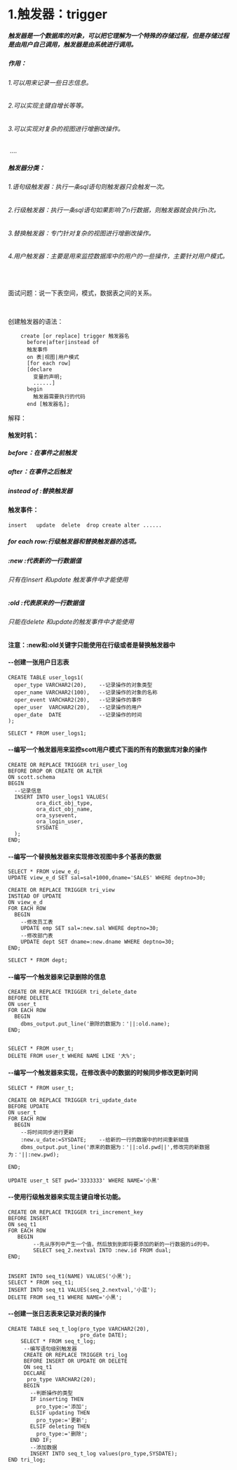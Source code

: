 # 1.触发器：trigger

#####     触发器是一个数据库的对象，可以把它理解为一个特殊的存储过程，但是存储过程是由用户自己调用，触发器是由系统进行调用。

#####     作用：

###### 		1.可以用来记录一些日志信息。

###### 		2.可以实现主键自增长等等。

###### 		3.可以实现对复杂的视图进行增删改操作。

​          ....

#####     触发器分类：

######       1.语句级触发器：执行一条sql语句则触发器只会触发一次。

######       2.行级触发器：执行一条sql语句如果影响了n行数据，则触发器就会执行n次。

######       3.替换触发器：专门针对复杂的视图进行增删改操作。

######       4.用户触发器：主要是用来监控数据库中的用户的一些操作，主要针对用户模式。

​      

面试问题：说一下表空间，模式，数据表之间的关系。


​      

   创建触发器的语法：

```plsql
    create [or replace] trigger 触发器名 
      before|after|instead of 
      触发事件
      on 表|视图|用户模式
      [for each row]
      [declare
        变量的声明;
        ......]
      begin
        触发器需要执行的代码
      end [触发器名];
```

 解释：

#### 	触发时机：

##### 		before：在事件之前触发

##### 		after：在事件之后触发

##### 		instead of :替换触发器

#### 	触发事件：

```
insert   update  delete  drop create alter ......
```

##### 		for each row:行级触发器和替换触发器的选项。

##### 		:new  :代表新的一行数据值

###### 				只有在insert 和update 触发事件中才能使用

##### 		:old  :代表原来的一行数据值

###### 				只能在delete 和update的触发事件中才能使用

#### 	注意：:new和:old关键字只能使用在行级或者是替换触发器中



#### --创建一张用户日志表

```plsql
CREATE TABLE user_logs1(
  oper_type VARCHAR2(20),    --记录操作的对象类型
  oper_name VARCHAR2(100),   --记录操作的对象的名称
  oper_event VARCHAR2(20),   --记录操作的事件
  oper_user  VARCHAR2(20),   --记录操作的用户
  oper_date  DATE            --记录操作的时间
);

SELECT * FROM user_logs1;
```



#### --编写一个触发器用来监控scott用户模式下面的所有的数据库对象的操作

```plsql
CREATE OR REPLACE TRIGGER tri_user_log
BEFORE DROP OR CREATE OR ALTER
ON scott.schema
BEGIN
  --记录信息
  INSERT INTO user_logs1 VALUES(
         ora_dict_obj_type,
         ora_dict_obj_name,
         ora_sysevent,
         ora_login_user,
         SYSDATE 
  );
END;
```



#### --编写一个替换触发器来实现修改视图中多个基表的数据

```plsql
SELECT * FROM view_e_d;
UPDATE view_e_d SET sal=sal+1000,dname='SALES' WHERE deptno=30;

CREATE OR REPLACE TRIGGER tri_view 
INSTEAD OF UPDATE
ON view_e_d
FOR EACH ROW
  BEGIN
    --修改员工表
    UPDATE emp SET sal=:new.sal WHERE deptno=30;
    --修改部门表
    UPDATE dept SET dname=:new.dname WHERE deptno=30;
END;

SELECT * FROM dept;
```



#### --编写一个触发器来记录删除的信息

```plsql
CREATE OR REPLACE TRIGGER tri_delete_date
BEFORE DELETE 
ON user_t
FOR EACH ROW
  BEGIN
	dbms_output.put_line('删除的数据为：'||:old.name);
END;
  
  
SELECT * FROM user_t;
DELETE FROM user_t WHERE NAME LIKE '大%';
```



#### --编写一个触发器来实现，在修改表中的数据的时候同步修改更新时间

```plsql
SELECT * FROM user_t;

CREATE OR REPLACE TRIGGER tri_update_date
BEFORE UPDATE
ON user_t
FOR EACH ROW
  BEGIN
    --将时间同步进行更新
    :new.u_date:=SYSDATE;    --给新的一行的数据中的时间重新赋值
	dbms_output.put_line('原来的数据为：'||:old.pwd||',修改完的新数据为：'||:new.pwd);

END;

UPDATE user_t SET pwd='3333333' WHERE NAME='小黑'
```

 

####   --使用行级触发器来实现主键自增长功能。

```plsql
CREATE OR REPLACE TRIGGER tri_increment_key
BEFORE INSERT
ON seq_t1
FOR EACH ROW
   BEGIN
   		--先从序列中产生一个值，然后放到到即将要添加的新的一行数据的id列中。
     	SELECT seq_2.nextval INTO :new.id FROM dual;
END;


INSERT INTO seq_t1(NAME) VALUES('小黑');
SELECT * FROM seq_t1;
INSERT INTO seq_t1 VALUES(seq_2.nextval,'小蓝');
DELETE FROM seq_t1 WHERE NAME='小黑';
```

 

 

####  --创建一张日志表来记录对表的操作

```plsql
CREATE TABLE seq_t_log(pro_type VARCHAR2(20),
                       pro_date DATE);
	SELECT * FROM seq_t_log;
     --编写语句级别触发器
     CREATE OR REPLACE TRIGGER tri_log
     BEFORE INSERT OR UPDATE OR DELETE 
     ON seq_t1
     DECLARE
      pro_type VARCHAR2(20);
     BEGIN
       --判断操作的类型
       IF inserting THEN
         pro_type:='添加';
       ELSIF updating THEN
         pro_type:='更新';
       ELSIF deleting THEN
         pro_type:='删除';
       END IF;
       --添加数据
       INSERT INTO seq_t_log values(pro_type,SYSDATE);
END tri_log;
```

